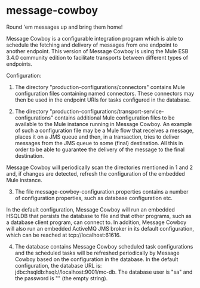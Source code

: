 message-cowboy
==============

Round 'em messages up and bring them home!

Message Cowboy is a configurable integration program which is able to schedule the fetching and delivery of messages from one endpoint to another endpoint.
This version of Message Cowboy is using the Mule ESB 3.4.0 community edition to facilitate transports between different types of endpoints.

Configuration:

1) The directory "production-configurations/connectors" contains Mule configuration files containing named connectors. These connectors may then be used in the endpoint URIs for tasks configured in the database.

2) The directory "production-configurations/transport-service-configurations" contains additional Mule configuration files to be available to the Mule instance running in Message Cowboy. 
An example of such a configuration file may be a Mule flow that receives a message, places it on a JMS queue and then, in a transaction, tries to deliver messages from the JMS queue to some (final) destination. All this in order to be able to guarantee the delivery of the message to the final destination.

Message Cowboy will periodically scan the directories mentioned in 1 and 2 and, if changes are detected, refresh the configuration of the embedded Mule instance.

3) The file message-cowboy-configuration.properties contains a number of configuration properties, such as database configuration etc.

In the default configuration, Message Cowboy will run an embedded HSQLDB that persists the database to file and that other programs, such as a database client program, can connect to. 
In addition, Message Cowboy will also run an embedded ActiveMQ JMS broker in its default configuration, which can be reached at tcp://localhost:61616.

4) The database contains Message Cowboy scheduled task configurations and the scheduled tasks will be refreshed periodically by Message Cowboy based on the configuration in the database.
In the default configuration, the database URL is: jdbc:hsqldb:hsql://localhost:9001/mc-db. The database user is "sa" and the password is "" (the empty string).
